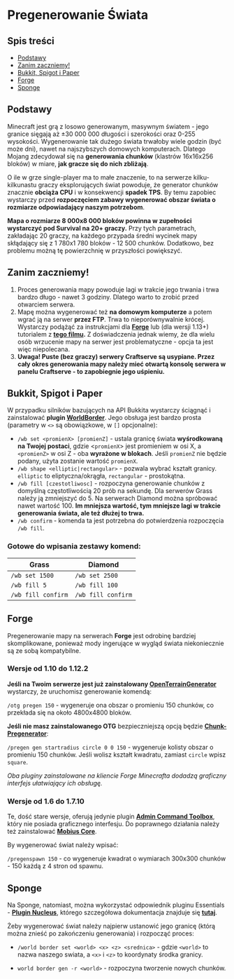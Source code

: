 Pregenerowanie Świata
=====================

Spis treści
-----------

* [Podstawy](#podstawy)
* [Zanim zaczniemy!](#zanim)
* [Bukkit, Spigot i Paper](#bukkit)
* [Forge](#forge)
* [Sponge](#sponge)

<a name="podstawy"><h2>Podstawy</h2></a>

Minecraft jest grą z losowo generowanym, masywnym światem - jego granice sięgają aż ±30 000 000 długości i szerokości oraz 0-255 wysokości. Wygenerowanie tak dużego świata trwałoby wiele godzin (być może dni), nawet na najszybszych domowych komputerach. Dlatego Mojang zdecydował się na **generowania chunków** (klastrów 16x16x256 bloków) w miare, **jak gracze się do nich zbliżają**.

O ile w grze single-player ma to małe znaczenie, to na serwerze kilku-kilkunastu graczy eksplorujących świat powoduje, że generator chunków znacznie **obciąża CPU** i w konsekwencji **spadek TPS**. By temu zapobiec wystarczy przed **rozpoczęciem zabawy wygenerować obszar świata o rozmiarze odpowiadający naszym potrzebom**.

**Mapa o rozmiarze 8 000x8 000 bloków powinna w zupełności wystarczyć pod Survival na 20+ graczy.** Przy tych parametrach, zakładając 20 graczy, na każdego przypada średni wycinek mapy skłądający się z 1 780x1 780 bloków - 12 500 chunków. Dodatkowo, bez problemu możną tę powierzchnię w przyszłości powiększyć.

<a name="zanim"><h2>Zanim zaczniemy!</h2></a>

1. Proces generowania mapy powoduje lagi w trakcie jego trwania i trwa bardzo długo - nawet 3 godziny. Dlatego warto to zrobić przed otwarciem serwera.
2. Mapę można wygenerować też **na domowym komputerze** a potem wgrać ją na serwer **przez FTP**. Trwa to nieporównywalnie krócej. Wystarczy podążąć za instrukcjami dla **[Forge](#forge)** lub (dla wersji 1.13+) tutorialem z **[tego filmu](https://www.youtube.com/watch?v=5yRnGpcIoS8).** Z doświadczenia jednak wiemy, że dla wielu osób wrzucenie mapy na serwer jest problematyczne - opcja ta jest więc niepolecana.
3. **Uwaga! Puste (bez graczy) serwery Craftserve są usypiane. Przez cały okres generowania mapy należy mieć otwartą konsolę serwera w panelu Craftserve - to zapobiegnie jego uśpieniu.**

<a name="bukkit"><h2>Bukkit, Spigot i Paper</h2></a>

W przypadku silników bazujących na API Bukkita wystarczy ściągnąć i zainstalować **plugin [WorldBorder](https://www.spigotmc.org/resources/worldborder.60905/)**. Jego obsługa jest bardzo prosta (parametry w `<>` są obowiązkowe, w `[]` opcjonalne):

* `/wb set <promienX> [promienZ]` - ustala granicę świata **wyśrodkowaną na Twojej postaci**, gdzie <`promienX`> jest promieniem w osi X, a `<promienZ>` w osi Z - oba **wyrażone w blokach**. Jeśli `promienZ` nie będzie podany, użyta zostanie wartość `promienX`.
* `/wb shape <elliptic|rectangular>` - pozwala wybrać kształt granicy. `elliptic` to eliptyczna/okrągła, `rectangular` - prostokątna.
* `/wb fill [czestotliwosc]` - rozpoczyna generowanie chunków z domyślną częstotliwością 20 prób na sekundę. Dla serwerów Grass należy ją zmniejszyć do 5. Na serwerach Diamond można spróbować nawet wartość 100. **Im mniejsza wartość, tym mniejsze lagi w trakcie generowania świata, ale też dłużej to trwa.**
* `/wb confirm` - komenda ta jest potrzebna do potwierdzenia rozpoczęcia `/wb fill`.

### Gotowe do wpisania zestawy komend:


| Grass              | Diamond             |
|--------------------|---------------------|
|`/wb set 1500`      |`/wb set 2500`       |
|`/wb fill 5 `       |`/wb fill 100`       |
|`/wb fill confirm`  |`/wb fill confirm`   |

<a name="forge"><h2>Forge</h2></a>

Pregenerowanie mapy na serwerach **Forge** jest odrobinę bardziej skomplikowane, ponieważ mody ingerujące w wygląd świata niekoniecznie są ze sobą kompatybilne.

### Wersje od 1.10 do 1.12.2

**Jeśli na Twoim serwerze jest już zainstalowany [OpenTerrainGenerator](https://www.curseforge.com/minecraft/mc-mods/open-terrain-generator)** wystarczy, że uruchomisz generowanie komendą: 

`/otg pregen 150` - wygeneruje ona obszar o promieniu 150 chunków, co przekłada się na około 4800x4800 bloków.


**Jeśli nie masz zainstalowanego OTG** bezpieczniejszą opcją będzie [**Chunk-Pregenerator**](https://www.curseforge.com/minecraft/mc-mods/chunkpregenerator):

`/pregen gen startradius circle 0 0 150` - wygeneruje kolisty obszar o promieniu 150 chunków. Jeśli wolisz kształt kwadratu, zamiast `circle` wpisz `square`.

*Oba pluginy zainstalowane na kliencie Forge Minecrafta dodadzą graficzny interfejs ułatwiający ich obsługę.*

### Wersje od 1.6 do 1.7.10

Te, dość stare wersje, oferują jedynie plugin **[Admin Command Toolbox](https://www.curseforge.com/minecraft/mc-mods/admin-commands-toolbox)**, który nie posiada graficznego interfesju. Do poprawnego działania należy też zainstalować **[Mobius Core](https://www.curseforge.com/minecraft/mc-mods/mobiuscore)**.

By wygenerować świat należy wpisać:

`/pregenspawn 150` - co wygeneruje kwadrat o wymiarach 300x300 chunków - 150 każdą z 4 stron od spawnu.

<a name="sponge"><h2>Sponge</h2></a>

Na Sponge, natomiast, można wykorzystać odpowiednik pluginu Essentials - **[Plugin Nucleus](https://ore.spongepowered.org/Nucleus/Nucleus)**, którego szczegółowa dokumentacja znajduje się **[tutaj](https://nucleuspowered.org/)**.

Żeby wygenerować świat należy najpierw ustanowić jego granicę (którą można znieść po zakończeniu generowania) i rozpocząć proces:

* `/world border set <world> <x> <z> <srednica>` - gdzie `<world>` to nazwa naszego swiata, a `<x>` i `<z>` to koordynaty środka granicy.

* `world border gen -r <world>` - rozpoczyna tworzenie nowych chunków.
